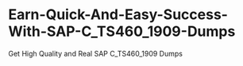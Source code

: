 # Earn-Quick-And-Easy-Success-With-SAP-C_TS460_1909-Dumps
Get High Quality and Real SAP C_TS460_1909 Dumps

